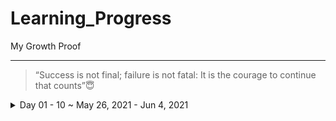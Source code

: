 # Learning_Progress
My Growth Proof 
***
>“Success is not final; failure is not fatal: It is the courage to continue that counts”😇

<details>
  <summary>Day 01 - 10 ~ May 26, 2021 - Jun 4, 2021</summary>
<p>

<details>
<summary>Day 1</summary>
<p>

- 🐱‍💻 [15 Days of Code | Day 1 | Python Warriors](https://www.youtube.com/watch?v=Gq6OY8uyDvw&list=PL8nLQxtPbaSwp5HwQkVJmALBoS8A3NMAo&index=2/)
- ✔️ Understood These Concepts
    - S.no | Title |
      ---- | ----- |
      1 | [Python Language Introduction](https://www.geeksforgeeks.org/python-language-introduction/)
      2 | [Different Python IDEs and Code Editors](https://www.geeksforgeeks.org/different-python-ides-and-code-editors/)
jpg
- ✔️ [Completed Daily Workout Problem in Elevate](https://github.com/jeyasri-001/Learning_Progress/blob/main/proofs/Elevate/WhatsApp%20Image%202021-05-26%20at%201.03.45%20PM.jpeg)
- ✔️ [Completed Daily Workout Problem in lumosity](https://github.com/jeyasri-001/Learning_Progress/blob/main/proofs/Lumosity/WhatsApp%20Image%202021-05-26%20at%201.03.45%20PM(1).jpeg)

- ✔️ Hackerrank
  - ✔️ [Completed 2 Question in hackerrank Database language challenge](https://github.com/jeyasri-001/Learning_Progress/blob/main/proofs/Hackerrank/FireShot%20Capture%20140%20-%20Basics%20of%20Sets%20and%20Relations%20%231%20-%20HackerRank%20-%20www.hackerrank.com.png)
  - ✔️ [Completed 1 Question in hackerrank Python language challenge](https://github.com/jeyasri-001/Learning_Progress/blob/main/proofs/Hackerrank/FireShot%20Capture%20137%20-%20Say%20_Hello%2C%20World!_%20With%20Python%20-%20HackerRank%20-%20www.hackerrank.com.png)
- ✔️ LeetCode
  - ✔️ [Completed one problem in leet code](https://github.com/jeyasri-001/Learning_Progress/blob/main/proofs/Leetcode/FireShot%20Capture%20146%20-%20To%20Lower%20Case%20-%20LeetCode%20-%20leetcode.com.png)

***
</p></details>